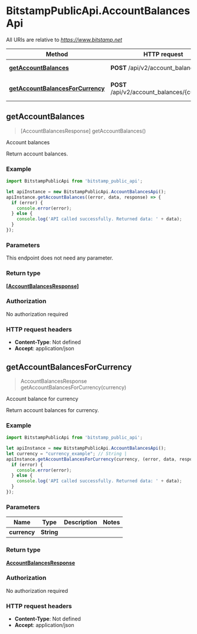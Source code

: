 # BitstampPublicApi.AccountBalancesApi

All URIs are relative to *https://www.bitstamp.net*

Method | HTTP request | Description
------------- | ------------- | -------------
[**getAccountBalances**](AccountBalancesApi.md#getAccountBalances) | **POST** /api/v2/account_balances/ | Account balances
[**getAccountBalancesForCurrency**](AccountBalancesApi.md#getAccountBalancesForCurrency) | **POST** /api/v2/account_balances/{currency}/ | Account balance for currency



## getAccountBalances

> [AccountBalancesResponse] getAccountBalances()

Account balances

Return account balances.

### Example

```javascript
import BitstampPublicApi from 'bitstamp_public_api';

let apiInstance = new BitstampPublicApi.AccountBalancesApi();
apiInstance.getAccountBalances((error, data, response) => {
  if (error) {
    console.error(error);
  } else {
    console.log('API called successfully. Returned data: ' + data);
  }
});
```

### Parameters

This endpoint does not need any parameter.

### Return type

[**[AccountBalancesResponse]**](AccountBalancesResponse.md)

### Authorization

No authorization required

### HTTP request headers

- **Content-Type**: Not defined
- **Accept**: application/json


## getAccountBalancesForCurrency

> AccountBalancesResponse getAccountBalancesForCurrency(currency)

Account balance for currency

Return account balances for currency.

### Example

```javascript
import BitstampPublicApi from 'bitstamp_public_api';

let apiInstance = new BitstampPublicApi.AccountBalancesApi();
let currency = "currency_example"; // String | 
apiInstance.getAccountBalancesForCurrency(currency, (error, data, response) => {
  if (error) {
    console.error(error);
  } else {
    console.log('API called successfully. Returned data: ' + data);
  }
});
```

### Parameters


Name | Type | Description  | Notes
------------- | ------------- | ------------- | -------------
 **currency** | **String**|  | 

### Return type

[**AccountBalancesResponse**](AccountBalancesResponse.md)

### Authorization

No authorization required

### HTTP request headers

- **Content-Type**: Not defined
- **Accept**: application/json


